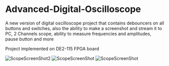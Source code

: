 # Advanced-Digital-Oscilloscope
A new version of digital oscilloscope project that contains debouncers on all buttons and switches, also the ability to make a screenshot and stream it to PC, 2 Channels scope, ability to measure frequencies and amplitudes, pause button and more 

Project implemented on DE2-115 FPGA board

![ScopeScreenShot2](https://user-images.githubusercontent.com/52602216/117797807-1d662900-b259-11eb-8492-1eab77a517e5.jpg)
![ScopeScreenShot](https://user-images.githubusercontent.com/52602216/117797845-2820be00-b259-11eb-9a88-dfe70784cbe7.jpg)
![ScopeScreenShot](https://user-images.githubusercontent.com/52602216/117798559-ee03ec00-b259-11eb-9071-1f7f92a43a48.jpg)

